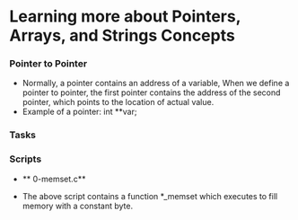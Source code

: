 # **Learning more  about Pointers, Arrays, and Strings Concepts**

### **Pointer to Pointer**

- Normally, a pointer contains an address of a variable, When we define a pointer to pointer, the first pointer contains the
address of the second pointer, which points to the location of actual value.
- Example of a pointer: int **var;

### **Tasks**

### **Scripts**

- ** 0-memset.c**

- The above script contains a function *_memset which executes to fill memory with a constant byte.

 
